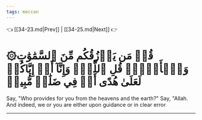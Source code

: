 ```yaml
---
tags: meccan
---
```


👈 [[34-23.md|Prev]] | [[34-25.md|Next]] 👉

# ۞قُلۡ مَن يَرۡزُقُكُم مِّنَ ٱلسَّمَٰوَٰتِ وَٱلۡأَرۡضِۖ قُلِ ٱللَّهُۖ وَإِنَّآ أَوۡ إِيَّاكُمۡ لَعَلَىٰ هُدًى أَوۡ فِي ضَلَٰلٖ مُّبِينٖ

Say, "Who provides for you from the heavens and the earth?" Say, "Allah. And indeed, we or you are either upon guidance or in clear error

---

